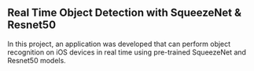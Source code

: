 ## Real Time Object Detection with SqueezeNet & Resnet50

In this project, an application was developed that can perform object recognition on iOS devices in real time using pre-trained SqueezeNet and Resnet50 models.




